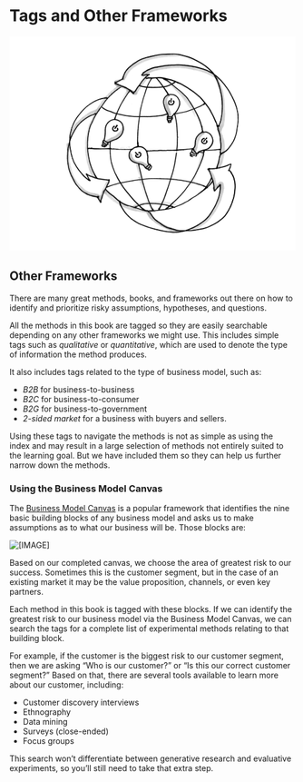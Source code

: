 # Tags and Other Frameworks

![](<../.gitbook/assets/Illustration - Ecosystem Global Ideas - Tags and Other Frameworks.png>)

## Other Frameworks

There are many great methods, books, and frameworks out there on how to identify and prioritize risky assumptions, hypotheses, and questions.

All the methods in this book are tagged so they are easily searchable depending on any other frameworks we might use. This includes simple tags such as _qualitative_ or _quantitative_, which are used to denote the type of information the method produces.

It also includes tags related to the type of business model, such as:

* _B2B_ for business-to-business
* _B2C_ for business-to-consumer
* _B2G_ for business-to-government
* _2-sided market_ for a business with buyers and sellers.

Using these tags to navigate the methods is not as simple as using the index and may result in a large selection of methods not entirely suited to the learning goal. But we have included them so they can help us further narrow down the methods.

### **Using the Business Model Canvas**

The [Business Model Canvas](https://www.strategyzer.com/canvas/business-model-canvas) is a popular framework that identifies the nine basic building blocks of any business model and asks us to make assumptions as to what our business will be. Those blocks are:

![\[IMAGE\] ](https://upload.wikimedia.org/wikipedia/commons/thumb/1/10/Business\_Model\_Canvas.png/1200px-Business\_Model\_Canvas.png)

Based on our completed canvas, we choose the area of greatest risk to our success. Sometimes this is the customer segment, but in the case of an existing market it may be the value proposition, channels, or even key partners.

Each method in this book is tagged with these blocks. If we can identify the greatest risk to our business model via the Business Model Canvas, we can search the tags for a complete list of experimental methods relating to that building block.

For example, if the customer is the biggest risk to our customer segment, then we are asking “Who is our customer?” or “Is this our correct customer segment?” Based on that, there are several tools available to learn more about our customer, including:

* Customer discovery interviews
* Ethnography
* Data mining
* Surveys (close-ended)
* Focus groups

This search won’t differentiate between generative research and evaluative experiments, so you’ll still need to take that extra step.
